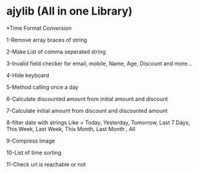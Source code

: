 # ajylib (All in one Library)

*Time Format Conversion

1-Remove array braces of string

2-Make List of comma seperated string

3-Invalid field checker for email, mobile, Name, Age, Discount and more...

4-Hide keyboard

5-Method calling once a day

6-Calculate discounted amount from initial amount and discount

7-Calculate initial amount from discount and discounted amount

8-filter date with strings Like = Today, Yesterday, Tomorrow, Last 7 Days, This Week, Last Week, This Month, Last Month , All

9-Compress Image

10-List of time sorting

11-Check url is reachable or not
